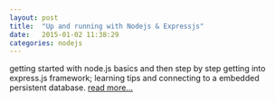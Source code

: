 ```yaml
---
layout: post
title:  "Up and running with Nodejs & Expressjs"
date:   2015-01-02 11:38:29
categories: nodejs
---
```


getting started with node.js basics and then step by step getting into express.js framework; learning tips and connecting to a embedded persistent database. [read more...](https://github.com/tokhi/GettingStartedWithNodeJs) 
